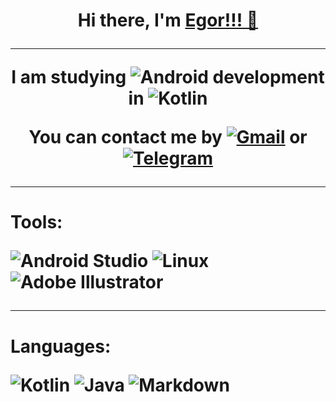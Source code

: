 <h1 align="center">Hi there, I'm <a href="https://www.linkedin.com/in/egor-poprotskiy-187647229/" target="_blank">Egor!!! 👋</a> 

____
I am studying ![Android](https://img.shields.io/badge/Android-3DDC84?style=for-the-badge&logo=android&logoColor=white) development in ![Kotlin](https://img.shields.io/badge/kotlin-%237F52FF.svg?style=for-the-badge&logo=kotlin&logoColor=white)

You can contact me by <a href="mailto:EgorPoprotskiy@gmail.com">![Gmail](https://img.shields.io/badge/Gmail-D14836?style=for-the-badge&logo=gmail&logoColor=white)</a> or [![Telegram](https://img.shields.io/badge/Telegram-2CA5E0?style=for-the-badge&logo=telegram&logoColor=white)](https://t.me/egorpoprotskiy)
____
<h1 align="left">Tools:</a> 

![Android Studio](https://img.shields.io/badge/Android%20Studio-3DDC84.svg?style=for-the-badge&logo=android-studio&logoColor=white) ![Linux](https://img.shields.io/badge/Linux-FCC624?style=for-the-badge&logo=linux&logoColor=black) ![Adobe Illustrator](https://img.shields.io/badge/adobe%20illustrator-%23FF9A00.svg?style=for-the-badge&logo=adobe%20illustrator&logoColor=white)
____
<h1 align="left">Languages:</a> 

![Kotlin](https://img.shields.io/badge/kotlin-%237F52FF.svg?style=for-the-badge&logo=kotlin&logoColor=white) ![Java](https://img.shields.io/badge/java-%23ED8B00.svg?style=for-the-badge&logo=java&logoColor=white) ![Markdown](https://img.shields.io/badge/markdown-%23000000.svg?style=for-the-badge&logo=markdown&logoColor=white) 


<!--
**EgorPoprotskiy/EgorPoprotskiy** is a ✨ _special_ ✨ repository because its `README.md` (this file) appears on your GitHub profile.

Here are some ideas to get you started:

- 🔭 I’m currently working on ...
- 🌱 I’m currently learning ...
- 👯 I’m looking to collaborate on ...
- 🤔 I’m looking for help with ...
- 💬 Ask me about ...
- 📫 How to reach me: ...
- 😄 Pronouns: ...
- ⚡ Fun fact: ...
-->

